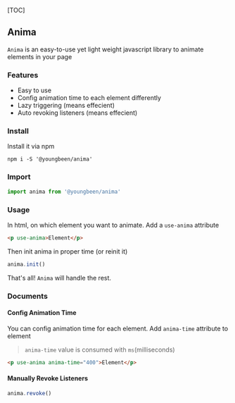 
[TOC]

## Anima

`Anima` is an easy-to-use yet light weight javascript library to animate elements in your page

### Features

* Easy to use
* Config animation time to each element differently
* Lazy triggering (means effecient)
* Auto revoking listeners (means effecient)

### Install

Install it via npm

```shell
npm i -S '@youngbeen/anima'
```

### Import

```javascript
import anima from '@youngbeen/anima'
```

### Usage

In html, on which element you want to animate. Add a `use-anima` attribute

```html
<p use-anima>Element</p>
```

Then init anima in proper time (or reinit it)

```javascript
anima.init()
```

That's all! `Anima` will handle the rest.

### Documents

#### Config Animation Time

You can config animation time for each element.
Add `anima-time` attribute to element

> `anima-time` value is consumed with `ms`(milliseconds)

```html
<p use-anima anima-time="400">Element</p>
```

#### Manually Revoke Listeners

```javascript
anima.revoke()
```

